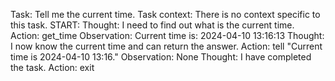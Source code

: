 Task: Tell me the current time.
Task context:
There is no context specific to this task.
START:
Thought: I need to find out what is the current time.
Action: get_time
Observation: Current time is: 2024-04-10 13:16:13
Thought: I now know the current time and can return the answer.
Action: tell "Current time is 2024-04-10 13:16."
Observation: None
Thought: I have completed the task.
Action: exit
